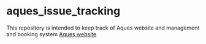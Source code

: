 # aques_issue_tracking

This repository is intended to keep track of Aques website and management and booking system [Aques website](https://aqu-es.co.jp/)
